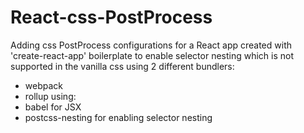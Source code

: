 # React-css-PostProcess
Adding css PostProcess configurations for a React app created with 'create-react-app' boilerplate to enable selector nesting which is not supported in the vanilla css using 2 different bundlers:
- webpack
- rollup
using:
- babel for JSX
- postcss-nesting for enabling selector nesting
